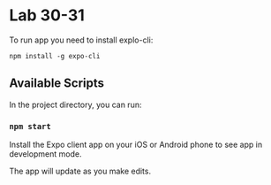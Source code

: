 # Lab 30-31

To run app you need to install explo-cli:

``` npm install -g expo-cli ```

## Available Scripts

In the project directory, you can run:

### `npm start`

Install the Expo client app on your iOS or Android phone to see app in development mode. 

The app will update as you make edits.
